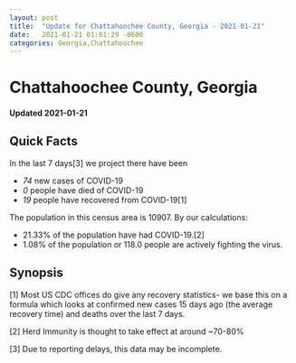 ```yaml
---
layout: post
title:  "Update for Chattahoochee County, Georgia - 2021-01-21"
date:   2021-01-21 01:01:29 -0600
categories: Georgia,Chattahoochee
---
```


# Chattahoochee County, Georgia
#### Updated 2021-01-21

## Quick Facts

In the last 7 days[3] we project there have been
- *74* new cases of COVID-19
- *0* people have died of COVID-19
- *19* people have recovered from COVID-19[1]

The population in this census area is 10907. By our calculations:
- 21.33% of the population have had COVID-19.[2]
- 1.08% of the population or 118.0 people are actively fighting the virus.

## Synopsis




[1] Most US CDC offices do give any recovery statistics- we base this on a formula which looks at confirmed new cases
15 days ago (the average recovery time) and deaths over the last 7 days.

[2] Herd Immunity is thought to take effect at around ~70-80%

[3] Due to reporting delays, this data may be incomplete.
 
    